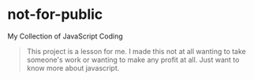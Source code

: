 # not-for-public
My Collection of JavaScript Coding
> This project is a lesson for me. I made this not at all wanting to take someone's work or wanting to make any profit at all. Just want to know more about javascript.
